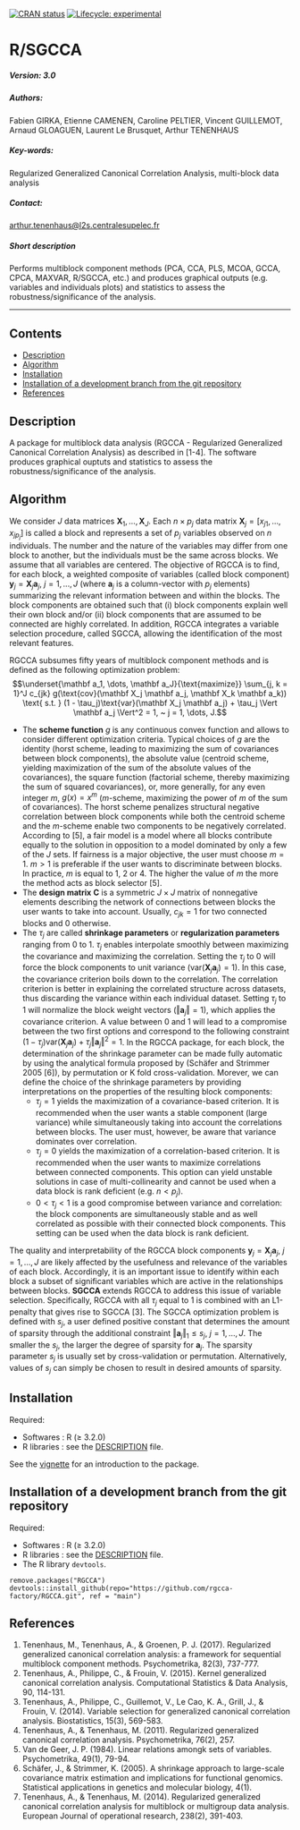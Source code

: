 <!-- badges: start -->
  [![CRAN status](https://www.r-pkg.org/badges/version/RGCCA)](https://CRAN.R-project.org/package=RGCCA)
  [![Lifecycle: experimental](https://img.shields.io/badge/lifecycle-stable-green.svg)](https://lifecycle.r-lib.org/articles/stages.html#stable)

<!-- badges: end -->

# R/SGCCA

##### Version: 3.0

##### Authors:
Fabien GIRKA, Etienne CAMENEN,  Caroline PELTIER, Vincent GUILLEMOT, 
Arnaud GLOAGUEN, Laurent Le Brusquet, Arthur TENENHAUS

##### Key-words:
Regularized Generalized Canonical Correlation Analysis, multi-block data analysis

##### Contact:
arthur.tenenhaus@l2s.centralesupelec.fr

##### Short description
Performs multiblock component methods (PCA, CCA, PLS, MCOA, GCCA, CPCA, MAXVAR, R/SGCCA, etc.) and produces graphical outputs (e.g. variables and individuals plots) and statistics to assess the robustness/significance of the analysis.

---

## Contents
  - [Description](#description)
  - [Algorithm](#algorithm)
  - [Installation](#installation)
  - [Installation of a development branch from the git repository](#installation-of-a-development-branch-from-the-git-repository)
  - [References](#references)

## Description
A package for multiblock data analysis (RGCCA - Regularized Generalized Canonical Correlation Analysis) as described in [1-4]. The software produces graphical ouptuts and statistics to assess the robustness/significance of the analysis.

## Algorithm
We consider $J$ data matrices $\mathbf X_1 , \dots, \mathbf X_J$. Each $n \times p_j$ data matrix 
$\mathbf X_j = \left[ x_{j1}, \dots, x_{jp_j} \right]$ 
is called a block and represents a set of $p_j$ variables observed on $n$ individuals. The number and the nature of the variables may differ from one block to another, but the individuals must be the same across blocks. We assume that all variables are centered. The objective of RGCCA is to find, for each block, a weighted composite of variables (called block component) $\mathbf y_j = \mathbf X_j  \mathbf a_j, ~ j = 1 ,..., J$ (where $\mathbf a_j$ is a column-vector with $p_j$ elements) summarizing the relevant information between and within the blocks. The block components are obtained such that (i) block components explain well their own block and/or (ii) block components that are assumed to be connected are highly correlated. In addition, RGCCA integrates a variable selection procedure, called SGCCA, allowing the identification of the most relevant features.

RGCCA subsumes fifty years of multiblock component methods and is defined as the following optimization problem:
$$\underset{\mathbf a_1, \dots, \mathbf a_J}{\text{maximize}} \sum_{j, k = 1}^J c_{jk} g(\text{cov}(\mathbf X_j \mathbf a_j, \mathbf X_k \mathbf a_k)) \text{ s.t. } (1 - \tau_j)\text{var}(\mathbf X_j \mathbf a_j) + \tau_j \Vert \mathbf a_j \Vert^2 = 1, ~ j = 1, \dots, J.$$
- The **scheme function** $g$ is any continuous convex function and allows to consider different optimization criteria. Typical choices of $g$ are the identity (horst scheme, leading to maximizing the sum of covariances between block components), the absolute value (centroid scheme, yielding maximization of the sum of the absolute values of the covariances), the square function (factorial scheme, thereby maximizing the sum of squared covariances), or, more generally, for any even integer $m$, $g(x) = x^m$ ($m$-scheme, maximizing the power of $m$ of the sum of covariances). The horst scheme penalizes structural negative correlation between block components while both the centroid scheme and the $m$-scheme enable two components to be negatively correlated. According to [5], a fair model is a model where all blocks contribute equally to the solution in opposition to a model dominated by only a few of the $J$ sets. If fairness is a major objective, the user must choose $m = 1$. $m > 1$ is preferable if the user wants to discriminate between blocks. In practice, $m$ is equal to 1, 2 or 4. The higher the value of $m$ the more the method acts as block selector [5].
- The **design matrix** $\mathbf C$ is a symmetric $J \times J$ matrix of nonnegative elements describing the network of connections between blocks the user wants to take into account. Usually, $c_{jk} = 1$ for two connected blocks and 0 otherwise.
- The $\tau_j$ are called **shrinkage parameters** or **regularization parameters** ranging from 0 to 1. $\tau_j$ enables interpolate smoothly between maximizing the covariance and maximizing the correlation. Setting the $\tau_j$ to 0 will force the block components to unit variance ($\text{var}(\mathbf X_j \mathbf a_j) = 1$). In this case, the covariance criterion boils down to the correlation. The correlation criterion is better in explaining the correlated structure across datasets, thus discarding the variance within each individual dataset. Setting $\tau_j$ to 1 will normalize the block weight vectors ($\Vert \mathbf a_j \Vert = 1$), which applies the covariance criterion. A value between 0 and 1 will lead to a compromise between the two first options and correspond to the following constraint $(1 − \tau_j)  \text{var}(\mathbf X_j \mathbf a_j) + \tau_j \Vert \mathbf a_j \Vert^2 = 1$. In the RGCCA package, for each block, the determination of the shrinkage parameter can be made fully automatic by using the analytical formula proposed by (Schäfer and Strimmer 2005 [6]), by permutation or K fold cross-validation.
Morever, we can define the choice of the shrinkage parameters by providing interpretations on the properties of the resulting block components:
    - $\tau_j = 1$ yields the maximization of a covariance-based criterion. It is recommended when the user wants a stable component (large variance) while simultaneously taking into account the correlations between blocks. The user must, however, be aware that variance dominates over correlation.
    - $\tau_j = 0$ yields the maximization of a correlation-based criterion. It is recommended when the user wants to maximize correlations between connected components. This option can yield unstable solutions in case of multi-collinearity and cannot be used when a data block is rank deficient (e.g. $n < p_j$).
    - $0 < \tau_j < 1$ is a good compromise between variance and correlation: the block components are simultaneously stable and as well correlated as possible with their connected block components. This setting can be used when the data block is rank deficient.

The quality and interpretability of the RGCCA block components $\mathbf y_j = \mathbf X_j \mathbf a_j, ~ j = 1 , \dots, J$ are likely affected by the usefulness and relevance of the variables of each block. Accordingly, it is an important issue to identify within each block a subset of significant variables which are active in the relationships between blocks. **SGCCA** extends RGCCA to address this issue of variable selection. Specifically, RGCCA with all $\tau_j$ equal to 1 is combined with an L1-penalty that gives rise to SGCCA [3]. The SGCCA optimization problem is defined with $s_j$, a user defined positive constant that determines the amount of sparsity through the additional constraint $\Vert \mathbf a_j \Vert_1 \leq s_j, ~ j = 1, \dots, J$. The smaller the $s_j$, the larger the degree of sparsity for $\mathbf a_j$. The sparsity parameter $s_j$ is usually set by cross-validation or permutation. Alternatively, values of $s_j$ can simply be chosen to result in desired amounts of sparsity.

## Installation
Required:
- Softwares : R (≥ 3.2.0)
- R libraries : see the [DESCRIPTION](https://github.com/rgcca-factory/RGCCA/blob/main/DESCRIPTION) file.

See the [vignette]() for an introduction to the package.


## Installation of a development branch from the git repository
Required:
- Softwares : R (≥ 3.2.0)
- R libraries : see the [DESCRIPTION](https://github.com/rgcca-factory/RGCCA/blob/main/DESCRIPTION) file.
- The R library `devtools`.

```
remove.packages("RGCCA")
devtools::install_github(repo="https://github.com/rgcca-factory/RGCCA.git", ref = "main")
```

## References
1. Tenenhaus, M., Tenenhaus, A., & Groenen, P. J. (2017). Regularized generalized canonical correlation analysis: a framework for sequential multiblock component methods. Psychometrika, 82(3), 737-777.
2. Tenenhaus, A., Philippe, C., & Frouin, V. (2015). Kernel generalized canonical correlation analysis. Computational Statistics & Data Analysis, 90, 114-131.
3. Tenenhaus, A., Philippe, C., Guillemot, V., Le Cao, K. A., Grill, J., & Frouin, V. (2014). Variable selection for generalized canonical correlation analysis. Biostatistics, 15(3), 569-583.
4. Tenenhaus, A., & Tenenhaus, M. (2011). Regularized generalized canonical correlation analysis. Psychometrika, 76(2), 257.
5. Van de Geer, J. P. (1984). Linear relations amongk sets of variables. Psychometrika, 49(1), 79-94.
6. Schäfer, J., & Strimmer, K. (2005). A shrinkage approach to large-scale covariance matrix estimation and implications for functional genomics. Statistical applications in genetics and molecular biology, 4(1).
7. Tenenhaus, A., & Tenenhaus, M. (2014). Regularized generalized canonical correlation analysis for multiblock or multigroup data analysis. European Journal of operational research, 238(2), 391-403.

